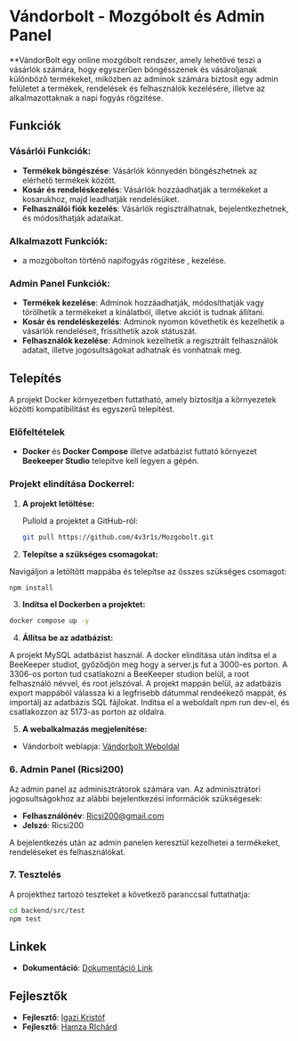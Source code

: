 # Vándorbolt - Mozgóbolt és Admin Panel

**VándorBolt egy online mozgóbolt rendszer, amely lehetővé teszi a vásárlók számára, hogy egyszerűen böngésszenek és vásároljanak különböző termékeket, miközben az adminok számára biztosít egy admin felületet a termékek, rendelések és felhasználók kezelésére, illetve az alkalmazottaknak a napi fogyás rögzitése.

## Funkciók

### Vásárlói Funkciók:
- **Termékek böngészése**: Vásárlók könnyedén böngészhetnek az elérhető termékek között.
- **Kosár és rendeléskezelés**: Vásárlók hozzáadhatják a termékeket a kosarukhoz, majd leadhatják rendelésüket.
- **Felhasználói fiók kezelés**: Vásárlók regisztrálhatnak, bejelentkezhetnek, és módosíthatják adataikat.

### Alkalmazott Funkciók:
- a mozgóbolton történő napifogyás rögzitése , kezelése.

### Admin Panel Funkciók:
- **Termékek kezelése**: Adminok hozzáadhatják, módosíthatják vagy törölhetik a termékeket a kínálatból, illetve akciót is tudnak állítani.
- **Kosár és rendeléskezelés**: Adminok nyomon követhetik és kezelhetik a vásárlók rendeléseit, frissíthetik azok státuszát.
- **Felhasználók kezelése**: Adminok kezelhetik a regisztrált felhasználók adatait, illetve jogosultságokat adhatnak és vonhatnak meg.

## Telepítés

A projekt Docker környezetben futtatható, amely biztosítja a környezetek közötti kompatibilitást és egyszerű telepítést.

### Előfeltételek

- **Docker** és **Docker Compose** illetve adatbázist futtató környezet **Beekeeper Studio** telepítve kell legyen a gépén.

### Projekt elindítása Dockerrel:

1. **A projekt letöltése:**

   Pullold a projektet a GitHub-ról:

   ```bash
   git pull https://github.com/4v3r1s/Mozgobolt.git  
   ```


2.  **Telepítse a szükséges csomagokat:**

Navigáljon a letöltött mappába és telepítse az összes szükséges csomagot:

```bash
npm install
```

3.  **Indítsa el Dockerben a projektet:**



```bash
docker compose up -y
```



4.  **Állítsa be az adatbázist:**

A projekt MySQL adatbázist használ. A docker elindítása után indítsa el a BeeKeeper studiot, győződjön meg hogy a server.js fut a 3000-es porton. A 3306-os porton tud csatlakozni a BeeKeeper studion belül, a root felhasználó névvel, és root jelszóval. A projekt mappán belül, az adatbázis export mappából válassza ki a legfrisebb dátummal rendeékező mappát, és importálj az adatbázis SQL fájlokat. Inditsa el a weboldalt npm run dev-el, és csatlakozzon az 5173-as porton az oldalra.




5.  **A webalkalmazás megjelenítése:**

- Vándorbolt weblapja: [Vándorbolt Weboldal](http://localhost:5173)




### 6. Admin Panel (Ricsi200)

Az admin panel az adminisztrátorok számára van. Az adminisztrátori jogosultságokhoz az alábbi bejelentkezési információk szükségesek:

- **Felhasználónév**: Ricsi200@gmail.com
- **Jelszó**: Ricsi200

A bejelentkezés után az admin panelen keresztül kezelhetei a termékeket, rendeléseket és felhasználókat.



### 7. Tesztelés

A projekthez tartozó teszteket a következő paranccsal futtathatja:

```bash
cd backend/src/test
npm test
```

## Linkek


- **Dokumentáció**: [Dokumentáció Link](https://github.com/4v3r1s/Mozgobolt/blob/main/Projektmunka%20dokument%C3%A1l%C3%A1sa.pdf)

## Fejlesztők

- **Fejlesztő**: [Igazi Kristóf](https://github.com/4v3r1s)
- **Fejlesztő**: [Hamza RIchárd](https://github.com/Rics04)
